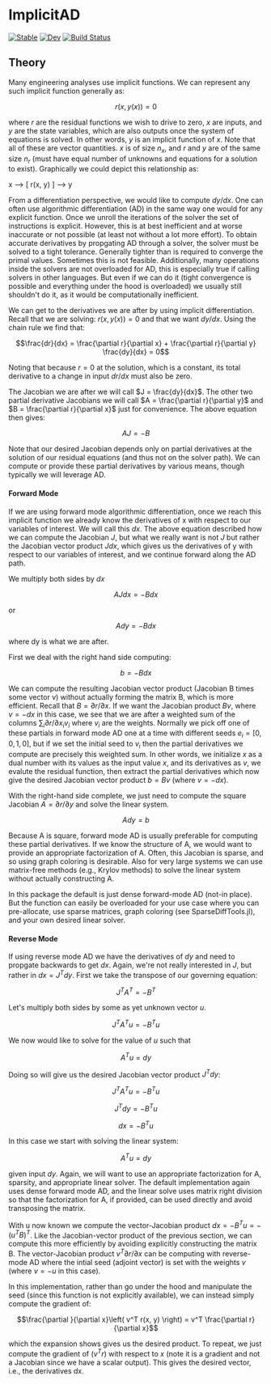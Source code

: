 # ImplicitAD

[![Stable](https://img.shields.io/badge/docs-stable-blue.svg)](https://byuflowlab.github.io/ImplicitAD.jl/stable/)
[![Dev](https://img.shields.io/badge/docs-dev-blue.svg)](https://byuflowlab.github.io/ImplicitAD.jl/dev/)
[![Build Status](https://github.com/byuflowlab/ImplicitAD.jl/actions/workflows/CI.yml/badge.svg?branch=main)](https://github.com/byuflowlab/ImplicitAD.jl/actions/workflows/CI.yml?query=branch%3Amain)

## Theory

Many engineering analyses use implicit functions.  We can represent any such implicit function generally as:
```math
r(x, y(x)) = 0
```
where $r$ are the residual functions we wish to drive to zero, $x$ are inputs, and $y$ are the state variables, which are also outputs once the system of equations is solved.  In other words, $y$ is an implicit function of $x$. Note that all of these are vector quantities.  $x$ is of size $n_x$, and $r$ and $y$ are of the same size $n_r$ (must have equal number of unknowns and equations for a solution to exist). Graphically we could depict this relationship as:

x --> [ r(x, y) ] --> y

From a differentiation perspective, we would like to compute $dy/dx$.  One can often use algorithmic differentiation (AD) in the same way one would for any explicit function.  Once we unroll the iterations of the solver the set of instructions is explicit.  However, this is at best inefficient and at worse inaccurate or not possible (at least not without a lot more effort).  To obtain accurate derivatives by propgating AD through a solver, the solver must be solved to a tight tolerance.  Generally tighter than is required to converge the primal values.  Sometimes this is not feasible.  Additionally, many operations inside the solvers are not overloaded for AD, this is especially true if calling solvers in other languages.  But even if we can do it (tight convergence is possible and everything under the hood is overloaded) we usually still shouldn't do it, as it would be computationally inefficient.  

We can get to the derivatives we are after by using implicit differentiation. Recall that we are solving:
$r(x, y(x)) = 0$ and that we want $dy/dx$.  Using the chain rule we find that:
```math
\frac{dr}{dx} = \frac{\partial r}{\partial x} + \frac{\partial r}{\partial y} \frac{dy}{dx} = 0
```
Noting that because $r = 0$ at the solution, which is a constant, its total derivative to a change in input $dr/dx$ must also be zero.

The Jacobian we are after we will call $J = \frac{dy}{dx}$.  The other two partial derivative Jacobians we will call $A = \frac{\partial r}{\partial y}$ and $B = \frac{\partial r}{\partial x}$ just for convenience.  The above equation then gives:
```math
A J = -B
```
Note that our desired Jacobian depends only on partial derivatives at the solution of our residual equations (and thus not on the solver path).  We can compute or provide these partial derivatives by various means, though typically we will leverage AD.

#### Forward Mode

If we are using forward mode algorithmic differentiation, once we reach this implicit function we already know the derivatives of x with respect to our variables of interest.  We will call this $dx$.  The above equation described how we can compute the Jacobian $J$, but what we really want is not $J$ but rather the Jacobian vector product $J dx$, which gives us the derivatives of y with respect to our variables of interest, and we continue forward along the AD path.

We multiply both sides by $dx$
```math
A J dx = -B dx
```
or 
```math
A dy = -B dx
```
where dy is what we are after.

First we deal with the right hand side computing:
```math
b = -B dx
```
We can compute the resulting Jacobian vector product (Jacobian B times some vector v) without actually forming the matrix B, which is more efficient.  Recall that $B = \partial r/\partial x$.  If we want the Jacobian product $B v$, where $v = -dx$ in this case, we see that we are after a weighted sum of the columns $\sum_i \partial r/\partial x_i v_i$ where $v_i$ are the weights.  Normally we pick off one of these partials in forward mode AD one at a time with different seeds $e_i = [0, 0, 1, 0]$, but if we set the initial seed to $v_i$ then the partial derivatives we compute are precisely this weighted sum.  In other words, we initialize $x$ as a dual number with its values as the input value $x$, and its derivatives as $v$, we evalute the residual function, then extract the partial derivatives which now give the desired Jacobian vector product $b = B v$ (where $v = -dx$).

With the right-hand side complete, we just need to compute the square Jacobian $A = \partial r / \partial y$ and solve the linear system.  
```math
A dy = b
```
Because A is square, forward mode AD is usually preferable for computing these partial derivatives. If we know the structure of A, we would want to provide an appropriate factorization of A.  Often, this Jacobian is sparse, and so using graph coloring is desirable.  Also for very large systems we can use matrix-free methods (e.g., Krylov methods) to solve the linear system without actually constructing A.

In this package the default is just dense forward-mode AD (not-in place). But the function can easily be overloaded for your use case where you can pre-allocate, use sparse matrices, graph coloring (see SparseDiffTools.jl), and your own desired linear solver.


#### Reverse Mode

If using reverse mode AD we have the derivatives of $dy$ and need to propgate backwards to get $dx$.  Again, we're not really interested in $J$, but rather in $dx = J^T dy$.  First we take the transpose of our governing equation:
```math
J^T A^T = -B^T
```
Let's multiply both sides by some as yet unknown vector $u$.
```math
J^T A^T u = -B^T u
```
We now would like to solve for the value of $u$ such that
```math
A^T u = dy
```
Doing so will give us the desired Jacobian vector product $J^T dy$:
```math
J^T A^T u = -B^T u
```
```math
J^T dy = -B^T u 
```
```math
dx = -B^T u 
```

In this case we start with solving the linear system:
```math
A^T u = dy
```
given input $dy$.  Again, we will want to use an appropriate factorization for A, sparsity, and appropriate linear solver.  The default implementation again uses dense forward mode AD, and the linear solve uses matrix right division so that the factorization for A, if provided, can be used directly and avoid transposing the matrix.

With u now known we compute the vector-Jacobian product
$dx = -B^T u = -(u^T B)^T$.  Like the Jacobian-vector product of the previous section, we can compute this more efficiently by avoiding explicitly constructing the matrix B.  The vector-Jacobian product $v^T \partial r/ \partial x$ can be computing with reverse-mode AD where the intial seed (adjoint vector) is set with the weights $v$ (where $v = -u$ in this case).

In this implementation, rather than go under the hood and manipulate the seed (since this function is not explicitly available), we can instead simply compute the gradient of:
```math
\frac{\partial }{\partial x}\left( v^T r(x, y) \right) = v^T \frac{\partial r}{\partial x}
```
which the expansion shows gives us the desired product.
To repeat, we just compute the gradient of $(v^T r)$  with respect to $x$ (note it is a gradient and not a Jacobian since we have a scalar output). This gives the desired vector, i.e., the derivatives dx.

